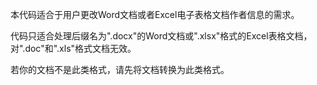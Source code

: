 本代码适合于用户更改Word文档或者Excel电子表格文档作者信息的需求。

代码只适合处理后缀名为".docx"的Word文档或".xlsx"格式的Excel表格文档，对".doc"和".xls"格式文档无效。

若你的文档不是此类格式，请先将文档转换为此类格式。